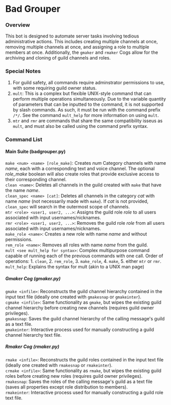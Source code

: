 # Bad Grouper

### Overview
This bot is designed to automate server tasks involving tedious administrative actions. This includes creating multiple channels at once, removing multiple channels at once, and assigning a role to multiple members at once. Additionally, the ```gmaker``` and ```rmaker``` Cogs allow for the archiving and cloning of guild channels and roles.

### Special Notes
1) For guild safety, all commands require adminstrator permissions to use, with some requiring guild owner status.
2) ```mult```: This is a complex but flexible UNIX-style command that can perform multiple operations simultaneously. Due to the variable quantity of parameters that can be inputted to the command, it is not supported by slash commands. As such, it must be run with the command prefix ```/*/```. See the command ```mult_help``` for more information on using ```mult```.
3) ```mtr``` and ```rmr``` are commands that share the same compatibility isseus as ```mult```, and must also be called using the command prefix syntax.

### Command List

#### Main Suite (badgrouper.py)
```make <num> <name> [role_make]```: Creates _num_ Category channels with name _name_, each with a corresponding text and voice channel. The optional *role_make* boolean will also create roles that provide exclusive access to their corresponding channel.<br />
```clean <name>```: Deletes all channels in the guild created with ```make``` that have the name _name_.<br />
```clean_spec <name> [cat]```: Deletes all channels in the category _cat_ with name _name_ (not necessarily made with ```make```). If _cat_ is not provided, ```clean_spec``` will search in the outermost scope of channels.<br />
```mtr <role> <user1, user2, ...>```: Assigns the guild role _role_ to all users associated with input usernames/nicknames.<br />
```rmr <role> <user1, user2, ...>```: Removes the guild role _role_ from all users associated with input usernames/nicknames.<br />
```make_role <name>```: Creates a new role with name _name_ and without permissions.<br />
```rem_role <name>```: Removes all roles with name _name_ from the guild.<br />
```mult <see mult_help for syntax>```: Complex multipurpose command capable of running each of the previous commands with one call. Order of operations: 1. ```clean```, 2. ```rem_role```, 3. ```make_role```, 4. ```make```, 5. either ```mtr``` or ```rmr```. <br />
```mult_help```: Explains the syntax for mult (akin to a UNIX man page)

##### Gmaker Cog (gmaker.py)
```gmake <infile>```: Reconstructs the guild channel hierarchy contained in the input text file (ideally one created with ```gmakesnap``` or ```gmakeinter```).<br />
```cgmake <infile>```: Same functionality as ```gmake```, but wipes the existing guild channel hierarchy before creating new channels (requires guild owner privileges).<br />
```gmakesnap```: Saves the guild channel hierarchy of the calling message's guild as a text file.<br />
```gmakeinter```: Interactive process used for manually constructing a guild channel hierarchy text file.

##### Rmaker Cog (rmaker.py)
```rmake <infile>```: Reconstructs the guild roles contained in the input text file (ideally one created with ```rmakesnap``` or ```rmakeinter```).<br />
```crmake <infile>```: Same functionality as ```rmake```, but wipes the existing guild roles before creating new roles (requires guild owner privileges).<br />
```rmakesnap```: Saves the roles of the calling message's guild as a text file (saves all properties except role distribution to members).<br />
```rmakeinter```: Interactive process used for manually constructing a guild role text file.
